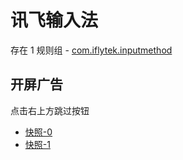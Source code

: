 # 讯飞输入法

存在 1 规则组 - [com.iflytek.inputmethod](/src/apps/com.iflytek.inputmethod.ts)

## 开屏广告

点击右上方跳过按钮

- [快照-0](https://i.gkd.li/import/import/12906597)
- [快照-1](https://i.gkd.li/import/13054922)
